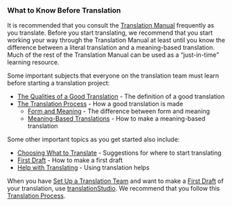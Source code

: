 
### What to Know Before Translation

It is recommended that you consult the [Translation Manual](../../translate/translate-manual/01.md) frequently as you translate. Before you start translating, we recommend that you start working your way through the Translation Manual at least until you know the difference between a literal translation and a meaning-based translation. Much of the rest of the Translation Manual can be used as a “just-in-time” learning resource.

Some important subjects that everyone on the translation team must learn before starting a translation project:

* [The Qualities of a Good Translation](../../translate/guidelines-intro/01.md) - The definition of a good translation
* [The Translation Process](../../translate/translate-process/01.md) - How a good translation is made
  * [Form and Meaning](../../translate/translate-fandm/01.md) - The difference between form and meaning
  * [Meaning-Based Translations](../../translate/translate-dynamic/01.md) - How to make a meaning-based translation

Some other important topics as you get started also include:

* [Choosing What to Translate](../../translate/translation-difficulty/01.md) - Suggestions for where to start translating
* [First Draft](../../translate/first-draft/01.md) - How to make a first draft
* [Help with Translating](../../translate/translate-help/01.md) - Using translation helps

When you have [Set Up a Translation Team](../setup-team/01.md) and want to make a [First Draft](../../translate/first-draft/01.md) of your translation, use [translationStudio](../setup-ts/01.md). We recommend that you follow this [Translation Process](../translation-overview/01.md).


